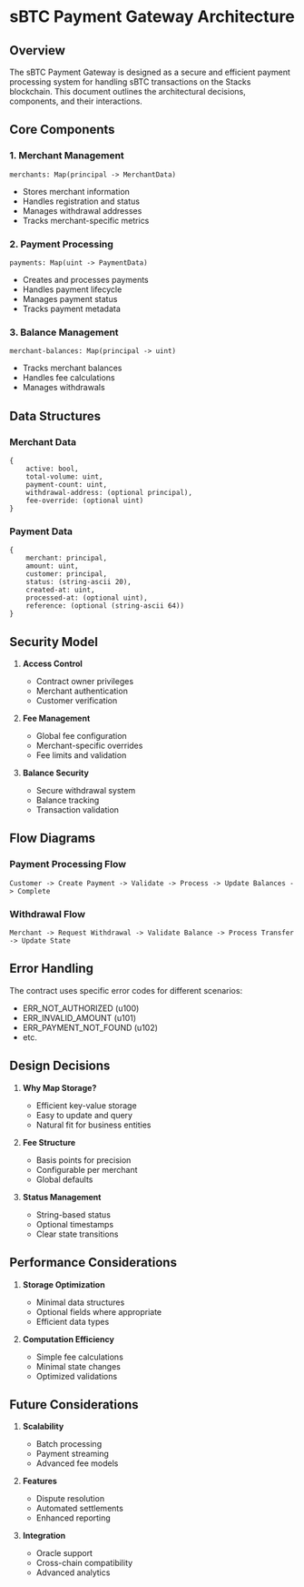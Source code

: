 # sBTC Payment Gateway Architecture

## Overview

The sBTC Payment Gateway is designed as a secure and efficient payment processing system for handling sBTC transactions on the Stacks blockchain. This document outlines the architectural decisions, components, and their interactions.

## Core Components

### 1. Merchant Management

```
merchants: Map(principal -> MerchantData)
```

- Stores merchant information
- Handles registration and status
- Manages withdrawal addresses
- Tracks merchant-specific metrics

### 2. Payment Processing

```
payments: Map(uint -> PaymentData)
```

- Creates and processes payments
- Handles payment lifecycle
- Manages payment status
- Tracks payment metadata

### 3. Balance Management

```
merchant-balances: Map(principal -> uint)
```

- Tracks merchant balances
- Handles fee calculations
- Manages withdrawals

## Data Structures

### Merchant Data

```clarity
{
    active: bool,
    total-volume: uint,
    payment-count: uint,
    withdrawal-address: (optional principal),
    fee-override: (optional uint)
}
```

### Payment Data

```clarity
{
    merchant: principal,
    amount: uint,
    customer: principal,
    status: (string-ascii 20),
    created-at: uint,
    processed-at: (optional uint),
    reference: (optional (string-ascii 64))
}
```

## Security Model

1. **Access Control**

   - Contract owner privileges
   - Merchant authentication
   - Customer verification

2. **Fee Management**

   - Global fee configuration
   - Merchant-specific overrides
   - Fee limits and validation

3. **Balance Security**
   - Secure withdrawal system
   - Balance tracking
   - Transaction validation

## Flow Diagrams

### Payment Processing Flow

```
Customer -> Create Payment -> Validate -> Process -> Update Balances -> Complete
```

### Withdrawal Flow

```
Merchant -> Request Withdrawal -> Validate Balance -> Process Transfer -> Update State
```

## Error Handling

The contract uses specific error codes for different scenarios:

- ERR_NOT_AUTHORIZED (u100)
- ERR_INVALID_AMOUNT (u101)
- ERR_PAYMENT_NOT_FOUND (u102)
- etc.

## Design Decisions

1. **Why Map Storage?**

   - Efficient key-value storage
   - Easy to update and query
   - Natural fit for business entities

2. **Fee Structure**

   - Basis points for precision
   - Configurable per merchant
   - Global defaults

3. **Status Management**
   - String-based status
   - Optional timestamps
   - Clear state transitions

## Performance Considerations

1. **Storage Optimization**

   - Minimal data structures
   - Optional fields where appropriate
   - Efficient data types

2. **Computation Efficiency**
   - Simple fee calculations
   - Minimal state changes
   - Optimized validations

## Future Considerations

1. **Scalability**

   - Batch processing
   - Payment streaming
   - Advanced fee models

2. **Features**

   - Dispute resolution
   - Automated settlements
   - Enhanced reporting

3. **Integration**
   - Oracle support
   - Cross-chain compatibility
   - Advanced analytics
